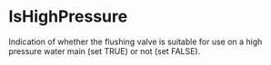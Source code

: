 IsHighPressure
==============

Indication of whether the flushing valve is suitable for use on a high pressure water main (set TRUE) or not (set FALSE).
